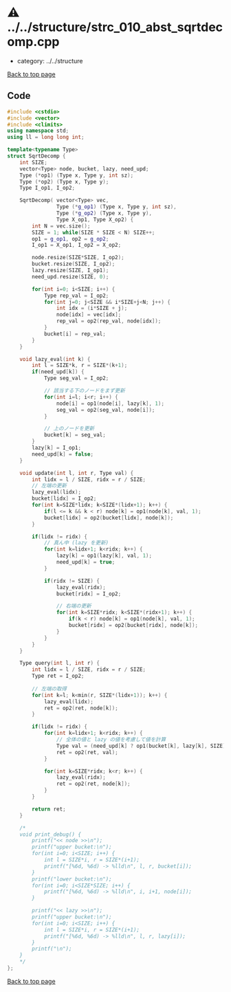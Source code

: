 <!-- mathjax config similar to math.stackexchange -->
<script type="text/javascript" async
  src="https://cdnjs.cloudflare.com/ajax/libs/mathjax/2.7.5/MathJax.js?config=TeX-MML-AM_CHTML">
</script>
<script type="text/x-mathjax-config">
  MathJax.Hub.Config({
    TeX: { equationNumbers: { autoNumber: "AMS" }},
    tex2jax: {
      inlineMath: [ ['$','$'] ],
      processEscapes: true
    },
    "HTML-CSS": { matchFontHeight: false },
    displayAlign: "left",
    displayIndent: "2em"
  });
</script>

<script type="text/javascript" src="https://cdnjs.cloudflare.com/ajax/libs/jquery/3.4.1/jquery.min.js"></script>
<script type="text/javascript" src="../../assets/js/balloons.js"></script>
<script type="text/javascript" src="../../assets/js/copy-button.js"></script>
<link rel="stylesheet" href="../../assets/css/copy-button.css" />


# :warning: ../../structure/strc_010_abst_sqrtdecomp.cpp
* category: ../../structure


[Back to top page](../../index.html)



## Code
```cpp
#include <cstdio>
#include <vector>
#include <climits>
using namespace std;
using ll = long long int;

template<typename Type>
struct SqrtDecomp {
    int SIZE;
    vector<Type> node, bucket, lazy, need_upd;
    Type (*op1) (Type x, Type y, int sz);
    Type (*op2) (Type x, Type y);
    Type I_op1, I_op2;

    SqrtDecomp( vector<Type> vec,
                Type (*g_op1) (Type x, Type y, int sz),
                Type (*g_op2) (Type x, Type y),
                Type X_op1, Type X_op2) {
        int N = vec.size();
        SIZE = 1; while(SIZE * SIZE < N) SIZE++;
        op1 = g_op1, op2 = g_op2;
        I_op1 = X_op1, I_op2 = X_op2;

        node.resize(SIZE*SIZE, I_op2);
        bucket.resize(SIZE, I_op2);
        lazy.resize(SIZE, I_op1);
        need_upd.resize(SIZE, 0);

        for(int i=0; i<SIZE; i++) {
            Type rep_val = I_op2;
            for(int j=0; j<SIZE && i*SIZE+j<N; j++) {
                int idx = (i*SIZE + j);
                node[idx] = vec[idx];
                rep_val = op2(rep_val, node[idx]);
            }
            bucket[i] = rep_val;
        }
    }

    void lazy_eval(int k) {
        int l = SIZE*k, r = SIZE*(k+1);
        if(need_upd[k]) {
            Type seg_val = I_op2;

            // 該当する下のノードをまず更新
            for(int i=l; i<r; i++) {
                node[i] = op1(node[i], lazy[k], 1);
                seg_val = op2(seg_val, node[i]);
            }

            // 上のノードを更新
            bucket[k] = seg_val;
        }
        lazy[k] = I_op1;
        need_upd[k] = false;
    }

    void update(int l, int r, Type val) {
        int lidx = l / SIZE, ridx = r / SIZE;
        // 左端の更新
        lazy_eval(lidx);
        bucket[lidx] = I_op2;
        for(int k=SIZE*lidx; k<SIZE*(lidx+1); k++) {
            if(l <= k && k < r) node[k] = op1(node[k], val, 1);
            bucket[lidx] = op2(bucket[lidx], node[k]);
        }

        if(lidx != ridx) {
            // 真ん中 (lazy を更新)
            for(int k=lidx+1; k<ridx; k++) {
                lazy[k] = op1(lazy[k], val, 1);
                need_upd[k] = true;
            }

            if(ridx != SIZE) {
                lazy_eval(ridx);
                bucket[ridx] = I_op2;

                // 右端の更新
                for(int k=SIZE*ridx; k<SIZE*(ridx+1); k++) {
                    if(k < r) node[k] = op1(node[k], val, 1);
                    bucket[ridx] = op2(bucket[ridx], node[k]);
                }
            }
        }
    }

    Type query(int l, int r) {
        int lidx = l / SIZE, ridx = r / SIZE;
        Type ret = I_op2;
        
        // 左端の取得
        for(int k=l; k<min(r, SIZE*(lidx+1)); k++) {
            lazy_eval(lidx);
            ret = op2(ret, node[k]);
        }

        if(lidx != ridx) {
            for(int k=lidx+1; k<ridx; k++) {
                // 全体の値と lazy の値を考慮して値を計算
                Type val = (need_upd[k] ? op1(bucket[k], lazy[k], SIZE) : bucket[k]);
                ret = op2(ret, val);
            }

            for(int k=SIZE*ridx; k<r; k++) {
                lazy_eval(ridx);
                ret = op2(ret, node[k]);
            }
        }

        return ret;
    }

    /*
    void print_debug() {
        printf("<< node >>\n");
        printf("upper bucket:\n");
        for(int i=0; i<SIZE; i++) {
            int l = SIZE*i, r = SIZE*(i+1);
            printf("[%6d, %6d) -> %lld\n", l, r, bucket[i]);
        }
        printf("lower bucket:\n");
        for(int i=0; i<SIZE*SIZE; i++) {
            printf("[%6d, %6d) -> %lld\n", i, i+1, node[i]);
        }

        printf("<< lazy >>\n");
        printf("upper bucket:\n");
        for(int i=0; i<SIZE; i++) {
            int l = SIZE*i, r = SIZE*(i+1);
            printf("[%6d, %6d) -> %lld\n", l, r, lazy[i]);
        }
        printf("\n");
    }
    */
};

```

[Back to top page](../../index.html)

